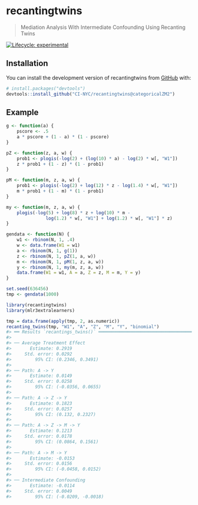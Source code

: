 
<!-- README.md is generated from README.Rmd. Please edit that file -->

# recantingtwins

> Mediation Analysis With Intermediate Confounding Using Recanting Twins

<!-- badges: start -->

[![Lifecycle:
experimental](https://img.shields.io/badge/lifecycle-experimental-orange.svg)](https://lifecycle.r-lib.org/articles/stages.html#experimental)
<!-- badges: end -->

## Installation

You can install the development version of recantingtwins from
[GitHub](https://github.com/) with:

``` r
# install.packages("devtools")
devtools::install_github("CI-NYC/recantingtwins@categoricalZM2")
```

## Example

``` r
g <- function(a) {
    pscore <- .5
    a * pscore + (1 - a) * (1 - pscore)
}

pZ <- function(z, a, w) {
    prob1 <- plogis(-log(2) + (log(10) * a) - log(2) * w[, "W1"])
    z * prob1 + (1 - z) * (1 - prob1)
}

pM <- function(m, z, a, w) {
    prob1 <- plogis(-log(2) + log(12) * z - log(1.4) * w[, "W1"])
    m * prob1 + (1 - m) * (1 - prob1)
}

my <- function(m, z, a, w) {
    plogis(-log(5) + log(8) * z + log(10) * m -
               log(1.2) * w[, "W1"] + log(1.2) * w[, "W1"] * z)
}

gendata <- function(N) {
    w1 <- rbinom(N, 1, .4)
    w <- data.frame(W1 = w1)
    a <- rbinom(N, 1, g(1))
    z <- rbinom(N, 1, pZ(1, a, w))
    m <- rbinom(N, 1, pM(1, z, a, w))
    y <- rbinom(N, 1, my(m, z, a, w))
    data.frame(W1 = w1, A = a, Z = z, M = m, Y = y)
}

set.seed(636456)
tmp <- gendata(1000)
```

``` r
library(recantingtwins)
library(mlr3extralearners)

tmp = data.frame(apply(tmp, 2, as.numeric))
recanting_twins(tmp, "W1", "A", "Z", "M", "Y", "binomial")
#> ══ Results `recantings_twins()` ═══════════════════════════════════════════════════
#> 
#> ── Average Treatment Effect 
#>       Estimate: 0.2919
#>     Std. error: 0.0292
#>         95% CI: (0.2346, 0.3491)
#> 
#> ── Path: A -> Y 
#>       Estimate: 0.0149
#>     Std. error: 0.0258
#>         95% CI: (-0.0356, 0.0655)
#> 
#> ── Path: A -> Z -> Y 
#>       Estimate: 0.1823
#>     Std. error: 0.0257
#>         95% CI: (0.132, 0.2327)
#> 
#> ── Path: A -> Z -> M -> Y 
#>       Estimate: 0.1213
#>     Std. error: 0.0178
#>         95% CI: (0.0864, 0.1561)
#> 
#> ── Path: A -> M -> Y 
#>       Estimate: -0.0153
#>     Std. error: 0.0156
#>         95% CI: (-0.0458, 0.0152)
#> 
#> ── Intermediate Confounding 
#>       Estimate: -0.0114
#>     Std. error: 0.0049
#>         95% CI: (-0.0209, -0.0018)
```

